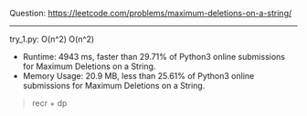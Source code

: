 Question: https://leetcode.com/problems/maximum-deletions-on-a-string/

---

try_1.py: O(n^2) O(n^2)

* Runtime: 4943 ms, faster than 29.71% of Python3 online submissions for Maximum Deletions on a String.
* Memory Usage: 20.9 MB, less than 25.61% of Python3 online submissions for Maximum Deletions on a String.

> recr + dp